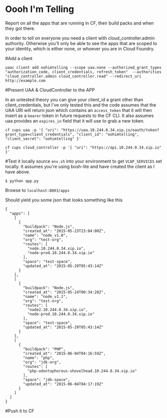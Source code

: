 Oooh I'm Telling
================

Report on all the apps that are running in CF, their build packs  and when they got there. 

In order to tell on everyone you need a client with cloud_controller.admin authority. Otherwise you'll only be able to see the apps that are scoped to your identity, which is either none, or whoever you are in Cloud Foundry. 

#Add a client
```
uaac client add oohimtelling --scope uaa.none --authorized_grant_types "authorization_code, client_credentials, refresh_token"  --authorities "cloud_controller.admin cloud_controller.read" --redirect_uri http://example.com
```

#Present UAA & CloudController to the APP

In an untested theory you can give your client_id a grant other than client_credentials, but I've only tested this and the code assumes that the UAA URI will return 
json which contains an `access_token` that it will then insert as a `bearer` token in future requests to the CF CLI. It also assumes uaa provides an `expires_in` field that it will use to grab a new token.

`cf cups uaa -p '{ "uri": "https://uaa.10.244.0.34.xip.io/oauth/token?grant_type=client_credentials", "client_id": "oohimtelling", "client_secret": "oohimtelling" }'`

`cf cups cloud_controller -p '{ "uri": "https://api.10.244.0.34.xip.io" }'`

#Test it locally
source `env.sh` into your environment to get `VCAP_SERVICES` set locally. It assumes you're using bosh-lite and have created the client as I have above. 

```
$ python app.py
```
Browse to `localhost:8003/apps`

Should yield you some json that looks something like this

```
{
  "apps": [
    [
      {
        "buildpack": "Node.js",
        "created_at": "2015-05-23T23:04:00Z",
        "name": "node_v1.0",
        "org": "test-org",
        "routes": [
          "node.10.244.0.34.xip.io",
          "node-prod.10.244.0.34.xip.io"
        ],
        "space": "test-space",
        "updated_at": "2015-05-29T05:43:14Z"
      }
    ],
    [
      {
        "buildpack": "Node.js",
        "created_at": "2015-05-24T00:34:20Z",
        "name": "node_v1.1",
        "org": "test-org",
        "routes": [
          "node2.10.244.0.34.xip.io",
          "node-prod.10.244.0.34.xip.io"
        ],
        "space": "test-space",
        "updated_at": "2015-05-29T05:43:14Z"
      }
    ],
    [
      {
        "buildpack": "PHP",
        "created_at": "2015-06-04T04:16:59Z",
        "name": "php",
        "org": "jdk-org",
        "routes": [
          "php-odontophorous-shovelhead.10.244.0.34.xip.io"
        ],
        "space": "jdk-space",
        "updated_at": "2015-06-04T04:17:19Z"
      }
    ]
  ]
}

```

#Push it to CF